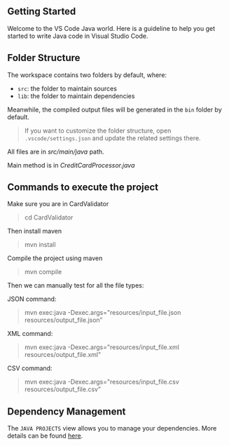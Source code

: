 ## Getting Started

Welcome to the VS Code Java world. Here is a guideline to help you get started to write Java code in Visual Studio Code.

## Folder Structure

The workspace contains two folders by default, where:

- `src`: the folder to maintain sources
- `lib`: the folder to maintain dependencies

Meanwhile, the compiled output files will be generated in the `bin` folder by default.

> If you want to customize the folder structure, open `.vscode/settings.json` and update the related settings there.

All files are in *src/main/java* path.

Main method is in *CreditCardProcessor.java*

## Commands to execute the project

Make sure you are in CardValidator
> cd CardValidator

Then install maven
> mvn install

Compile the project using maven
> mvn compile

Then we can manually test for all the file types:

JSON command:
> mvn exec:java -Dexec.args="resources/input_file.json resources/output_file.json”

XML command:
> mvn exec:java -Dexec.args="resources/input_file.xml resources/output_file.xml"

CSV command:
> mvn exec:java -Dexec.args="resources/input_file.csv resources/output_file.csv”



## Dependency Management

The `JAVA PROJECTS` view allows you to manage your dependencies. More details can be found [here](https://github.com/microsoft/vscode-java-dependency#manage-dependencies).
